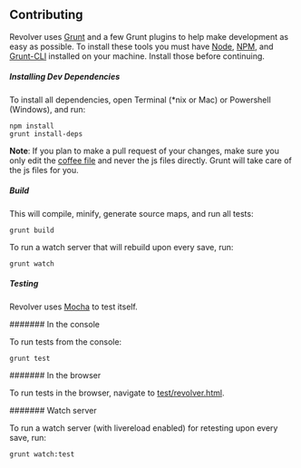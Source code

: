 ## Contributing

Revolver uses [Grunt](http://gruntjs.com/) and a few Grunt plugins to help make development as easy as possible. To install these tools you must have [Node](http://nodejs.org/), [NPM](https://npmjs.org/), and [Grunt-CLI](http://gruntjs.com/getting-started#installing-the-cli) installed on your machine. Install those before continuing.

##### Installing Dev Dependencies

To install all dependencies, open Terminal (*nix or Mac) or Powershell (Windows), and run:

```shell
npm install
grunt install-deps
```

**Note**: If you plan to make a pull request of your changes, make sure you only edit the [coffee file](coffee/revolver.coffee) and never the js files directly. Grunt will take care of the js files for you.

##### Build

This will compile, minify, generate source maps, and run all tests:

```shell
grunt build
```

To run a watch server that will rebuild upon every save, run:

```shell
grunt watch
```

##### Testing

Revolver uses [Mocha](http://visionmedia.github.io/mocha/) to test itself.

####### In the console

To run tests from the console:

```shell
grunt test
```

####### In the browser

To run tests in the browser, navigate to [test/revolver.html](test/revolver.html).

####### Watch server

To run a watch server (with livereload enabled) for retesting upon every save, run:

```shell
grunt watch:test
```